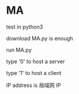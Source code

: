 # MA

test in python3

download MA.py is enough

run MA.py

type '0' to host a server

type '1' to host a client

IP address is 局域网 IP
